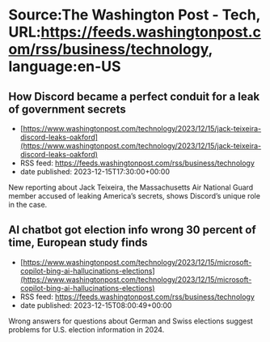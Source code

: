 # Source:The Washington Post - Tech, URL:https://feeds.washingtonpost.com/rss/business/technology, language:en-US

## How Discord became a perfect conduit for a leak of government secrets
 - [https://www.washingtonpost.com/technology/2023/12/15/jack-teixeira-discord-leaks-oakford](https://www.washingtonpost.com/technology/2023/12/15/jack-teixeira-discord-leaks-oakford)
 - RSS feed: https://feeds.washingtonpost.com/rss/business/technology
 - date published: 2023-12-15T17:30:00+00:00

New reporting about Jack Teixeira, the Massachusetts Air National Guard member accused of leaking America’s secrets, shows Discord’s unique role in the case.

## AI chatbot got election info wrong 30 percent of time, European study finds
 - [https://www.washingtonpost.com/technology/2023/12/15/microsoft-copilot-bing-ai-hallucinations-elections](https://www.washingtonpost.com/technology/2023/12/15/microsoft-copilot-bing-ai-hallucinations-elections)
 - RSS feed: https://feeds.washingtonpost.com/rss/business/technology
 - date published: 2023-12-15T08:00:49+00:00

Wrong answers for questions about German and Swiss elections suggest problems for U.S. election information in 2024.

